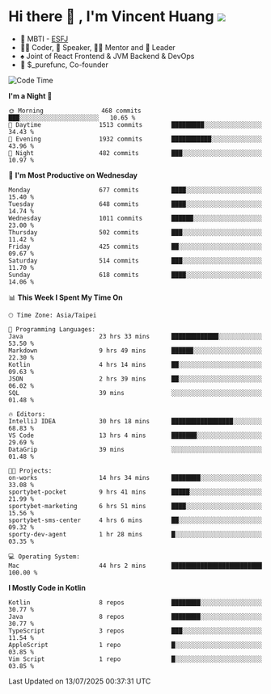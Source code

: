 # Hi there 👋 , I'm Vincent Huang ![](https://komarev.com/ghpvc/?username=Jian-Min-Huang)
- 👀 MBTI - [ESFJ](https://www.16personalities.com/esfj-personality)
- 👨‍💻 Coder, 🎤 Speaker, 👨‍🏫 Mentor and 🚀 Leader
- ♠️ Joint of React Frontend & JVM Backend & DevOps
- 💼 $_purefunc, Co-founder

<!--START_SECTION:waka-->
![Code Time](http://img.shields.io/badge/Code%20Time-5%2C601%20hrs%2016%20mins-blue)

**I'm a Night 🦉** 

```text
🌞 Morning                468 commits         ███░░░░░░░░░░░░░░░░░░░░░░   10.65 % 
🌆 Daytime                1513 commits        █████████░░░░░░░░░░░░░░░░   34.43 % 
🌃 Evening                1932 commits        ███████████░░░░░░░░░░░░░░   43.96 % 
🌙 Night                  482 commits         ███░░░░░░░░░░░░░░░░░░░░░░   10.97 % 
```
📅 **I'm Most Productive on Wednesday** 

```text
Monday                   677 commits         ████░░░░░░░░░░░░░░░░░░░░░   15.40 % 
Tuesday                  648 commits         ████░░░░░░░░░░░░░░░░░░░░░   14.74 % 
Wednesday                1011 commits        ██████░░░░░░░░░░░░░░░░░░░   23.00 % 
Thursday                 502 commits         ███░░░░░░░░░░░░░░░░░░░░░░   11.42 % 
Friday                   425 commits         ██░░░░░░░░░░░░░░░░░░░░░░░   09.67 % 
Saturday                 514 commits         ███░░░░░░░░░░░░░░░░░░░░░░   11.70 % 
Sunday                   618 commits         ████░░░░░░░░░░░░░░░░░░░░░   14.06 % 
```


📊 **This Week I Spent My Time On** 

```text
🕑︎ Time Zone: Asia/Taipei

💬 Programming Languages: 
Java                     23 hrs 33 mins      █████████████░░░░░░░░░░░░   53.50 % 
Markdown                 9 hrs 49 mins       ██████░░░░░░░░░░░░░░░░░░░   22.30 % 
Kotlin                   4 hrs 14 mins       ██░░░░░░░░░░░░░░░░░░░░░░░   09.63 % 
JSON                     2 hrs 39 mins       ██░░░░░░░░░░░░░░░░░░░░░░░   06.02 % 
SQL                      39 mins             ░░░░░░░░░░░░░░░░░░░░░░░░░   01.48 % 

🔥 Editors: 
IntelliJ IDEA            30 hrs 18 mins      █████████████████░░░░░░░░   68.83 % 
VS Code                  13 hrs 4 mins       ███████░░░░░░░░░░░░░░░░░░   29.69 % 
DataGrip                 39 mins             ░░░░░░░░░░░░░░░░░░░░░░░░░   01.48 % 

🐱‍💻 Projects: 
on-works                 14 hrs 34 mins      ████████░░░░░░░░░░░░░░░░░   33.08 % 
sportybet-pocket         9 hrs 41 mins       █████░░░░░░░░░░░░░░░░░░░░   21.99 % 
sportybet-marketing      6 hrs 51 mins       ████░░░░░░░░░░░░░░░░░░░░░   15.56 % 
sportybet-sms-center     4 hrs 6 mins        ██░░░░░░░░░░░░░░░░░░░░░░░   09.32 % 
sporty-dev-agent         1 hr 28 mins        █░░░░░░░░░░░░░░░░░░░░░░░░   03.35 % 

💻 Operating System: 
Mac                      44 hrs 2 mins       █████████████████████████   100.00 % 
```

**I Mostly Code in Kotlin** 

```text
Kotlin                   8 repos             ████████░░░░░░░░░░░░░░░░░   30.77 % 
Java                     8 repos             ████████░░░░░░░░░░░░░░░░░   30.77 % 
TypeScript               3 repos             ███░░░░░░░░░░░░░░░░░░░░░░   11.54 % 
AppleScript              1 repo              █░░░░░░░░░░░░░░░░░░░░░░░░   03.85 % 
Vim Script               1 repo              █░░░░░░░░░░░░░░░░░░░░░░░░   03.85 % 
```




 Last Updated on 13/07/2025 00:37:31 UTC
<!--END_SECTION:waka-->
